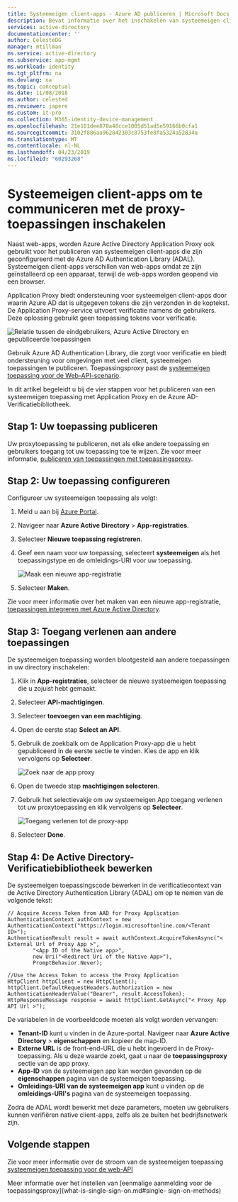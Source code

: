 ```yaml
---
title: Systeemeigen client-apps - Azure AD publiceren | Microsoft Docs
description: Bevat informatie over het inschakelen van systeemeigen client-apps om te communiceren met Azure AD Application Proxy Connector voor veilige externe toegang tot uw on-premises toepassingen.
services: active-directory
documentationcenter: ''
author: CelesteDG
manager: mtillman
ms.service: active-directory
ms.subservice: app-mgmt
ms.workload: identity
ms.tgt_pltfrm: na
ms.devlang: na
ms.topic: conceptual
ms.date: 11/08/2018
ms.author: celested
ms.reviewer: japere
ms.custom: it-pro
ms.collection: M365-identity-device-management
ms.openlocfilehash: 21e101dee878a48cce1005d51ad5e59166b0cfa1
ms.sourcegitcommit: 3102f886aa962842303c8753fe8fa5324a52834a
ms.translationtype: MT
ms.contentlocale: nl-NL
ms.lasthandoff: 04/23/2019
ms.locfileid: "60293268"
---
```

# <a name="how-to-enable-native-client-apps-to-interact-with-proxy-applications"></a>Systeemeigen client-apps om te communiceren met de proxy-toepassingen inschakelen

Naast web-apps, worden Azure Active Directory Application Proxy ook gebruikt voor het publiceren van systeemeigen client-apps die zijn geconfigureerd met de Azure AD Authentication Library (ADAL). Systeemeigen client-apps verschillen van web-apps omdat ze zijn geïnstalleerd op een apparaat, terwijl de web-apps worden geopend via een browser. 

Application Proxy biedt ondersteuning voor systeemeigen client-apps door waarin Azure AD dat is uitgegeven tokens die zijn verzonden in de koptekst. De Application Proxy-service uitvoert verificatie namens de gebruikers. Deze oplossing gebruikt geen toepassing tokens voor verificatie. 

![Relatie tussen de eindgebruikers, Azure Active Directory en gepubliceerde toepassingen](./media/application-proxy-configure-native-client-application/richclientflow.png)

Gebruik Azure AD Authentication Library, die zorgt voor verificatie en biedt ondersteuning voor omgevingen met veel client, systeemeigen toepassingen te publiceren. Toepassingsproxy past de [systeemeigen toepassing voor de Web-API-scenario](../develop/native-app.md). 

In dit artikel begeleidt u bij de vier stappen voor het publiceren van een systeemeigen toepassing met Application Proxy en de Azure AD-Verificatiebibliotheek. 

## <a name="step-1-publish-your-application"></a>Stap 1: Uw toepassing publiceren
Uw proxytoepassing te publiceren, net als elke andere toepassing en gebruikers toegang tot uw toepassing toe te wijzen. Zie voor meer informatie, [publiceren van toepassingen met toepassingsproxy](application-proxy-add-on-premises-application.md).

## <a name="step-2-configure-your-application"></a>Stap 2: Uw toepassing configureren
Configureer uw systeemeigen toepassing als volgt:

1. Meld u aan bij [Azure Portal](https://portal.azure.com).
2. Navigeer naar **Azure Active Directory** > **App-registraties**.
3. Selecteer **Nieuwe toepassing registreren**.
4. Geef een naam voor uw toepassing, selecteert **systeemeigen** als het toepassingstype en de omleidings-URI voor uw toepassing. 

   ![Maak een nieuwe app-registratie](./media/application-proxy-configure-native-client-application/create.png)
5. Selecteer **Maken**.

Zie voor meer informatie over het maken van een nieuwe app-registratie, [toepassingen integreren met Azure Active Directory](../develop/quickstart-v1-integrate-apps-with-azure-ad.md).


## <a name="step-3-grant-access-to-other-applications"></a>Stap 3: Toegang verlenen aan andere toepassingen
De systeemeigen toepassing worden blootgesteld aan andere toepassingen in uw directory inschakelen:

1. Klik in **App-registraties**, selecteer de nieuwe systeemeigen toepassing die u zojuist hebt gemaakt.
2. Selecteer **API-machtigingen**.
3. Selecteer **toevoegen van een machtiging**.
4. Open de eerste stap **Select an API**.
5. Gebruik de zoekbalk om de Application Proxy-app die u hebt gepubliceerd in de eerste sectie te vinden. Kies de app en klik vervolgens op **Selecteer**. 

   ![Zoek naar de app proxy](./media/application-proxy-configure-native-client-application/select_api.png)
6. Open de tweede stap **machtigingen selecteren**.
7. Gebruik het selectievakje om uw systeemeigen App toegang verlenen tot uw proxytoepassing en klik vervolgens op **Selecteer**.

   ![Toegang verlenen tot de proxy-app](./media/application-proxy-configure-native-client-application/select_perms.png)
8. Selecteer **Done**.


## <a name="step-4-edit-the-active-directory-authentication-library"></a>Stap 4: De Active Directory-Verificatiebibliotheek bewerken
De systeemeigen toepassingscode bewerken in de verificatiecontext van de Active Directory Authentication Library (ADAL) om op te nemen van de volgende tekst:

```
// Acquire Access Token from AAD for Proxy Application
AuthenticationContext authContext = new AuthenticationContext("https://login.microsoftonline.com/<Tenant ID>");
AuthenticationResult result = await authContext.AcquireTokenAsync("< External Url of Proxy App >",
        "<App ID of the Native app>",
        new Uri("<Redirect Uri of the Native App>"),
        PromptBehavior.Never);

//Use the Access Token to access the Proxy Application
HttpClient httpClient = new HttpClient();
httpClient.DefaultRequestHeaders.Authorization = new AuthenticationHeaderValue("Bearer", result.AccessToken);
HttpResponseMessage response = await httpClient.GetAsync("< Proxy App API Url >");
```

De variabelen in de voorbeeldcode moeten als volgt worden vervangen:

* **Tenant-ID** kunt u vinden in de Azure-portal. Navigeer naar **Azure Active Directory** > **eigenschappen** en kopieer de map-ID. 
* **Externe URL** is de front-end-URL die u hebt ingevoerd in de Proxy-toepassing. Als u deze waarde zoekt, gaat u naar de **toepassingsproxy** sectie van de app proxy.
* **App-ID** van de systeemeigen app kan worden gevonden op de **eigenschappen** pagina van de systeemeigen toepassing.
* **Omleidings-URI van de systeemeigen app** kunt u vinden op de **omleidings-URI's** pagina van de systeemeigen toepassing.

Zodra de ADAL wordt bewerkt met deze parameters, moeten uw gebruikers kunnen verifiëren native client-apps, zelfs als ze buiten het bedrijfsnetwerk zijn. 

## <a name="next-steps"></a>Volgende stappen

Zie voor meer informatie over de stroom van de systeemeigen toepassing [systeemeigen toepassing voor de web-API](../develop/native-app.md)

Meer informatie over het instellen van [eenmalige aanmelding voor de toepassingsproxy](what-is-single-sign-on.md#single- sign-on-methods)
